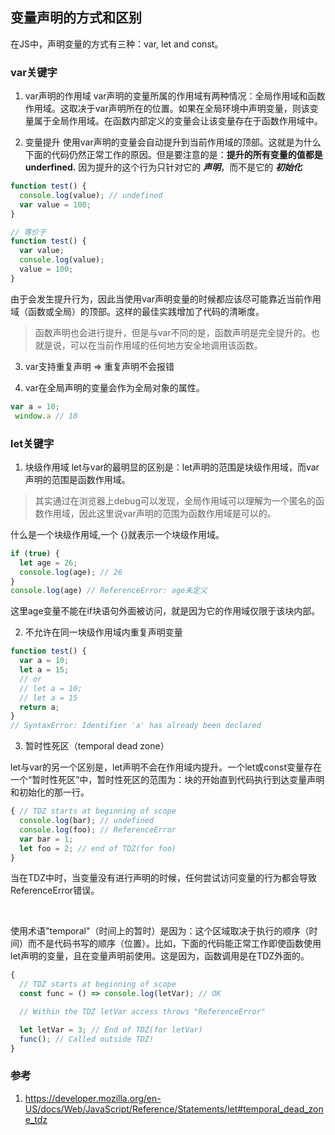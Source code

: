 ## 变量声明的方式和区别

在JS中，声明变量的方式有三种：var, let and const。

### var关键字
1. var声明的作用域
var声明的变量所属的作用域有两种情况：全局作用域和函数作用域。这取决于var声明所在的位置。如果在全局环境中声明变量，则该变量属于全局作用域。在函数内部定义的变量会让该变量存在于函数作用域中。

2. 变量提升
使用var声明的变量会自动提升到当前作用域的顶部。这就是为什么下面的代码仍然正常工作的原因。但是要注意的是：**提升的所有变量的值都是underfined.** 因为提升的这个行为只针对它的 ***声明***，而不是它的 ***初始化***
```javascript
function test() {
  console.log(value); // undefined
  var value = 100;
}

// 等价于
function test() {
  var value;
  console.log(value);
  value = 100;
}
```
由于会发生提升行为，因此当使用var声明变量的时候都应该尽可能靠近当前作用域（函数或全局）的顶部。这样的最佳实践增加了代码的清晰度。

> 函数声明也会进行提升，但是与var不同的是，函数声明是完全提升的。也就是说，可以在当前作用域的任何地方安全地调用该函数。

3. var支持重复声明 => 重复声明不会报错

4. var在全局声明的变量会作为全局对象的属性。
```javascript
var a = 10;
 window.a // 10
```

### let关键字

1. 块级作用域
let与var的最明显的区别是：let声明的范围是块级作用域，而var声明的范围是函数作用域。

> 其实通过在浏览器上debug可以发现，全局作用域可以理解为一个匿名的函数作用域，因此这里说var声明的范围为函数作用域是可以的。

什么是一个块级作用域,一个 {}就表示一个块级作用域。
```javascript
if (true) {
  let age = 26;
  console.log(age); // 26
}
console.log(age) // ReferenceError: age未定义
```
这里age变量不能在if块语句外面被访问，就是因为它的作用域仅限于该块内部。

2. 不允许在同一块级作用域内重复声明变量
```javascript
function test() {
  var a = 10;
  let a = 15;
  // or
  // let a = 10;
  // let a = 15
  return a;
}
// SyntaxError: Identifier 'a' has already been declared
```

3. 暂时性死区（temporal dead zone）

let与var的另一个区别是，let声明不会在作用域内提升。一个let或const变量存在一个“暂时性死区”中，暂时性死区的范围为：块的开始直到代码执行到达变量声明和初始化的那一行。
```javascript
{ // TDZ starts at beginning of scope
  console.log(bar); // undefined
  console.log(foo); // ReferenceError
  var bar = 1;
  let foo = 2; // end of TDZ(for foo)
}
```
当在TDZ中时，当变量没有进行声明的时候，任何尝试访问变量的行为都会导致ReferenceError错误。
 
<br />

使用术语"temporal"（时间上的暂时）是因为：这个区域取决于执行的顺序（时间）而不是代码书写的顺序（位置）。比如，下面的代码能正常工作即使函数使用let声明的变量，且在变量声明前使用。这是因为，函数调用是在TDZ外面的。
```javascript
{
  // TDZ starts at beginning of scope
  const func = () => console.log(letVar); // OK

  // Within the TDZ letVar access throws "ReferenceError"

  let letVar = 3; // End of TDZ(for letVar)
  func(); // Called outside TDZ!
}
```


### 参考
1. https://developer.mozilla.org/en-US/docs/Web/JavaScript/Reference/Statements/let#temporal_dead_zone_tdz 